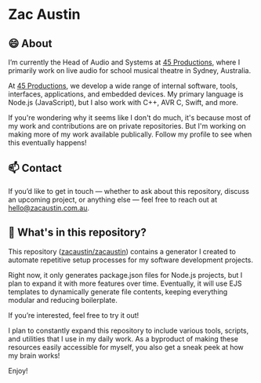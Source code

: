# Zac Austin

## 😄 About
I’m currently the Head of Audio and Systems at [45 Productions](https://45productions.com.au/?utm_source=github&utm_medium=referral&utm_campaign=zacaustin), where I primarily work on live audio for school musical theatre in Sydney, Australia.

At [45 Productions](https://45productions.com.au/?utm_source=github&utm_medium=referral&utm_campaign=zacaustin), we develop a wide range of internal software, tools, interfaces, applications, and embedded devices. My primary language is Node.js (JavaScript), but I also work with C++, AVR C, Swift, and more.

If you're wondering why it seems like I don't do much, it's because most of my work and contributions are on private repositories. But I'm working on making more of my work available publically. Follow my profile to see when this eventually happens!

## 📫 Contact
If you’d like to get in touch — whether to ask about this repository, discuss an upcoming project, or anything else — feel free to reach out at [hello@zacaustin.com.au](mailto:hello@zacaustin.com.au).

## 🤔 What's in this repository?
This repository ([zacaustin/zacaustin](https://github.com/zacaustin/zacaustin)) contains a generator I created to automate repetitive setup processes for my software development projects.

Right now, it only generates package.json files for Node.js projects, but I plan to expand it with more features over time. Eventually, it will use EJS templates to dynamically generate file contents, keeping everything modular and reducing boilerplate.

If you’re interested, feel free to try it out!

I plan to constantly expand this repository to include various tools, scripts, and utilities that I use in my daily work. As a byproduct of making these resources easily accessible for myself, you also get a sneak peek at how my brain works!

Enjoy!
